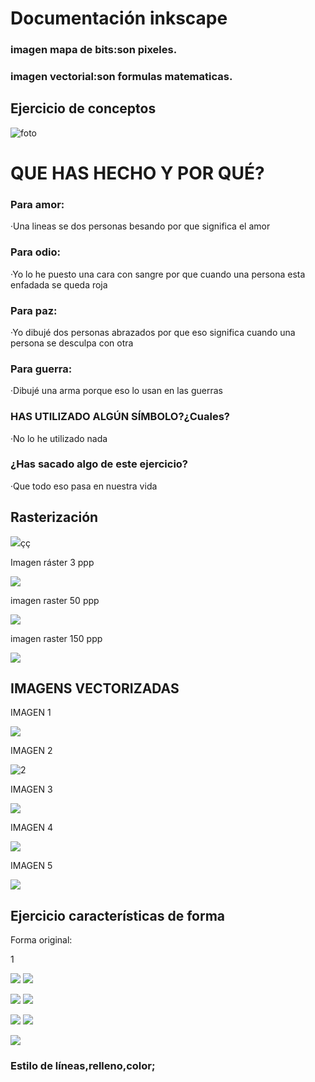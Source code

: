 # Documentación inkscape

### imagen mapa de bits:son pixeles.

### imagen vectorial:son formulas matematicas.

## Ejercicio de conceptos

![foto](https://github.com/Wesley3455/Soldadura-y-disegn-3.e/blob/main/wesley%20dibujo.jpg)

# QUE HAS HECHO Y POR QUÉ?

### Para amor:

·Una lineas se dos personas besando por que significa el amor

### Para odio:

·Yo lo he puesto una cara con sangre por que cuando una persona esta enfadada se queda roja

### Para paz:

·Yo dibujé dos personas abrazados por que eso significa cuando una persona se desculpa con otra

### Para guerra:

·Dibujé una arma porque eso lo usan en las guerras 

### HAS UTILIZADO ALGÚN SÍMBOLO?¿Cuales?

·No lo he utilizado nada 

### ¿Has sacado algo de este ejercicio?

·Que todo eso pasa en nuestra vida

## Rasterización


![](https://raw.githubusercontent.com/Wesley3455/Soldadura-y-disegn-3.e/4031af05e05df972cde74e512c2421056919aeba/imagen%20vectorial.svg)çç

Imagen ráster 3 ppp

![](https://raw.githubusercontent.com/Wesley3455/Soldadura-y-disegn-3.e/main/rect88.png)

imagen raster 50 ppp

![](https://github.com/Wesley3455/Soldadura-y-disegn-3.e/blob/main/rect88wb.png)

imagen raster 150 ppp

![](https://github.com/Wesley3455/Soldadura-y-disegn-3.e/blob/main/rect88150.png)

## IMAGENS VECTORIZADAS 

IMAGEN 1

![](https://github.com/Wesley3455/Soldadura-y-disegn-3.e/blob/main/imagen%20vectorizada%202.svg)

IMAGEN 2

![2](https://github.com/Wesley3455/Soldadura-y-disegn-3.e/blob/main/imagen%20vectorizada%203.svg)

IMAGEN 3

![](https://github.com/Wesley3455/Soldadura-y-disegn-3.e/blob/main/imagen%20vectorizada%204.svg)

IMAGEN 4

![](https://github.com/Wesley3455/Soldadura-y-disegn-3.e/blob/main/leon%20vectorizado%201.svg)

IMAGEN 5

![](https://github.com/Wesley3455/Soldadura-y-disegn-3.e/blob/main/imagen%20vectorizada%20CON%20DETECCION%20DE%20BORDES%20.svg)

## Ejercicio características de forma

Forma original:

1

![](https://github.com/Wesley3455/Soldadura-y-disegn-3.e/blob/main/Captura%20de%20pantalla%20de%202021-03-25%2012-32-58.png)
![](https://github.com/Wesley3455/Soldadura-y-disegn-3.e/blob/main/Captura%20de%20pantalla%20de%202021-03-25%2013-06-30.png)

![](https://github.com/Wesley3455/Soldadura-y-disegn-3.e/blob/main/Captura%20de%20pantalla%20de%202021-03-25%2012-57-01.png)
![](https://github.com/Wesley3455/Soldadura-y-disegn-3.e/blob/main/Captura%20de%20pantalla%20de%202021-03-25%2012-33-29.png)

![](https://github.com/Wesley3455/Soldadura-y-disegn-3.e/blob/main/Captura%20de%20pantalla%20de%202021-03-25%2012-33-29.png)
![](https://github.com/Wesley3455/Soldadura-y-disegn-3.e/blob/main/Captura%20de%20pantalla%20de%202021-03-25%2013-03-14.png)

![](https://github.com/Wesley3455/Soldadura-y-disegn-3.e/blob/main/Captura%20de%20pantalla%20de%202021-03-25%2013-08-35.png)








### Estilo de líneas,relleno,color;

